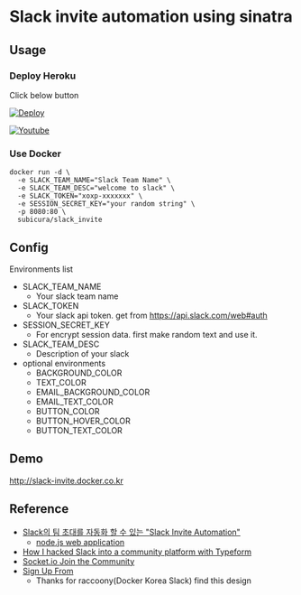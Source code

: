 # Slack invite automation using sinatra

## Usage

### Deploy Heroku

Click below button

[![Deploy](https://www.herokucdn.com/deploy/button.png)](https://heroku.com/deploy)


[![Youtube](http://img.youtube.com/vi/SD6noRximeY/0.jpg)](http://youtu.be/SD6noRximeY)

### Use Docker

```
docker run -d \
  -e SLACK_TEAM_NAME="Slack Team Name" \
  -e SLACK_TEAM_DESC="welcome to slack" \
  -e SLACK_TOKEN="xoxp-xxxxxxx" \
  -e SESSION_SECRET_KEY="your random string" \
  -p 8080:80 \
  subicura/slack_invite
```

## Config

Environments list

* SLACK_TEAM_NAME
  * Your slack team name
* SLACK_TOKEN
  * Your slack api token. get from https://api.slack.com/web#auth
* SESSION_SECRET_KEY
  * For encrypt session data. first make random text and use it.
* SLACK_TEAM_DESC
  * Description of your slack
* optional environments
  * BACKGROUND_COLOR
  * TEXT_COLOR
  * EMAIL_BACKGROUND_COLOR
  * EMAIL_TEXT_COLOR
  * BUTTON_COLOR
  * BUTTON_HOVER_COLOR
  * BUTTON_TEXT_COLOR


## Demo

http://slack-invite.docker.co.kr

## Reference

* [Slack의 팀 초대를 자동화 할 수 있는 "Slack Invite Automation"](http://blog.outsider.ne.kr/1117)
  * [node.js web application](https://github.com/outsideris/slack-invite-automation)
* [How I hacked Slack into a community platform with Typeform](https://levels.io/slack-typeform-auto-invite-sign-ups/)
* [Socket.io Join the Community](http://socket.io/slack/)
* [Sign Up From](http://codepen.io/erikapdx/pen/BnfjH)
  * Thanks for raccoony(Docker Korea Slack) find this design
